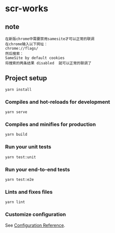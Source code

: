 # scr-works
## note
```
在新版chrome中需要禁用samesite才可以正常的联调
在chrome输入以下网址：
chrome://flags/
然后搜索： 
SameSite by default cookies
将搜索的两条结果 disabled  就可以正常的联调了
```
## Project setup
```
yarn install
```

### Compiles and hot-reloads for development
```
yarn serve
```

### Compiles and minifies for production
```
yarn build
```

### Run your unit tests
```
yarn test:unit
```

### Run your end-to-end tests
```
yarn test:e2e
```

### Lints and fixes files
```
yarn lint
```

### Customize configuration
See [Configuration Reference](https://cli.vuejs.org/config/).
